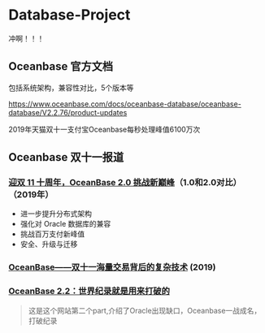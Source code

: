 # Database-Project
冲啊！！！
## Oceanbase 官方文档
包括系统架构，兼容性对比，5个版本等

https://www.oceanbase.com/docs/oceanbase-database/oceanbase-database/V2.2.76/product-updates

2019年天猫双十一支付宝Oceanbase每秒处理峰值6100万次
## Oceanbase 双十一报道
### [迎双 11 十周年，OceanBase 2.0 挑战新巅峰](https://www.infoq.cn/article/wwpgfqhf7r8o4qybvogs)（1.0和2.0对比）（2019年）

+ 进一步提升分布式架构
+ 强化对 Oracle 数据库的兼容
+ 挑战百万支付新峰值
+ 安全、升级与迁移

### [OceanBase——双十一海量交易背后的复杂技术](https://www.huaweicloud.com/articles/01a2b3a333fcd17af1e4a42698044acc.html) (2019)
### [OceanBase 2.2：世界纪录就是用来打破的](https://developer.aliyun.com/article/727514)
> 这是这个网站第二个part,介绍了Oracle出现缺口，Oceanbase一战成名，打破纪录
